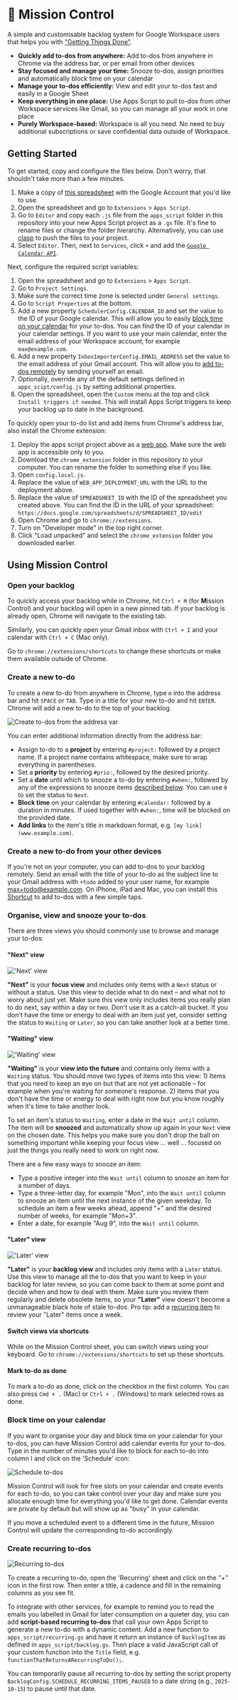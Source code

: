 # 🚀 Mission Control

A simple and customisable backlog system for Google Workspace users that helps you with ["Getting Things Done"](https://en.wikipedia.org/wiki/Getting_Things_Done).

- **Quickly add to-dos from anywhere:** Add to-dos from anywhere in Chrome via the address bar, or per email from other devices
- **Stay focused and manage your time:** Snooze to-dos, assign priorities and automatically block time on your calendar
- **Manage your to-dos efficiently:** View and edit your to-dos fast and easily in a Google Sheet
- **Keep everything in one place:** Use Apps Script to pull to-dos from other Workspace services like Gmail, so you can manage all your work in one place
- **Purely Workspace-based:** Workspace is all you need. No need to buy additional subscriptions or save confidential data outside of Workspace.

## Getting Started

To get started, copy and configure the files below. Don't worry, that shouldn't take more than a few minutes.

1. Make a copy of [this spreadsheet](https://docs.google.com/spreadsheets/d/1T5oizbxcr-_fVzoKcx92o2PO_DikLpdj8o8_cv7lvPc/edit?usp=sharing&resourcekey=0-aHUjSv69rN8c3A76sPSxDA) with the Google Account that you'd like to use.
2. Open the spreadsheet and go to `Extensions` > `Apps Script`.
2. Go to `Editor` and copy each `.js` file from the `apps_script` folder in this repository into your new Apps Script project as a `.gs` file. It's fine to rename files or change the folder hierarchy. Alternatively, you can use [clasp](https://github.com/google/clasp) to push the files to your project.
2. Select `Editor`. Then, next to `Services`, click `+` and add the [`Google Calendar API`](https://developers.google.com/apps-script/advanced/calendar).

Next, configure the required script variables:

1. Open the spreadsheet and go to `Extensions` > `Apps Script`.
2. Go to `Project Settings`.
2. Make sure the correct time zone is selected under `General settings`.
2. Go to `Script Properties` at the bottom.
2. Add a new property `SchedulerConfig.CALENDAR_ID` and set the value to the ID of your Google calendar. This will allow you to easily [block time on your calendar](#block-time-on-your-calendar) for your to-dos. You can find the ID of your calendar in your calendar settings. If you want to use your main calendar, enter the email address of your Workspace account, for example `max@example.com`.
2. Add a new property `InboxImporterConfig.EMAIL_ADDRESS` set the value to the email address of your Gmail account. This will allow you to [add to-dos remotely](#create-a-new-to-do-from-your-other-devices) by sending yourself an email.
2. Optionally, override any of the default settings defined in `apps_scipt/config.js` by setting additional properties.
2. Open the spreadsheet, open the `Custom` menu at the top and click `Install triggers if needed`. This will install Apps Script triggers to keep your backlog up to date in the background.

To quickly open your to-do list and add items from Chrome's address bar, also install the Chrome extension:

1. Deploy the apps script project above as a [web app](https://developers.google.com/apps-script/guides/web#deploy_a_script_as_a_web_app). Make sure the web app is accessible only to you.
2. Download the `chrome_extension` folder in this repository to your computer. You can rename the folder to something else if you like.
2. Open `config.local.js`.
2. Replace the value of `WEB_APP_DEPLOYMENT_URL` with the URL to the deployment above.
2. Replace the value of `SPREADSHEET_ID` with the ID of the spreadsheet you created above. You can find the ID in the URL of your spreadsheet: `https://docs.google.com/spreadsheets/d/SPREADSHEET_ID/edit`
2. Open Chrome and go to `chrome://extensions`.
2. Turn on "Developer mode" in the top right corner.
2. Click "Load unpacked" and select the `chrome_extension` folder you downloaded earlier.


## Using Mission Control

### Open your backlog

To quickly access your backlog while in Chrome, hit `Ctrl + M` (for **M**ission Control) and your backlog will open in a new pinned tab. If your backlog is already open, Chrome will navigate to the existing tab.

Similarly, you can quickly open your Gmail inbox with `Ctrl + I` and your calendar with `Ctrl + C` (Mac only).

Go to `chrome://extensions/shortcuts` to change these shortcuts or make them available outside of Chrome.


### Create a new to-do

To create a new to-do from anywhere in Chrome, type `m` into the address bar and hit `SPACE` or `TAB`. Type in a title for your new to-do and hit `ENTER`. Chrome will add a new to-do to the top of your backlog.

![Create to-dos from the address var](./assets/create_from_omnibox.png)

You can enter additional information directly from the address bar:

- Assign to-do to a **project** by entering `#project:` followed by a project name. If a project name contains whitespace, make sure to wrap everything in parentheses.
- Set a **priority** by entering `#prio:`, followed by the desired priority.
- Set a **date** until which to snooze a to-do by entering `#when:`, followed by any of the expressions to snooze items [described below](#waiting-view). You can use `0` to set the status to `Next`.
- **Block time** on your calendar by entering `#calendar:` followed by a duration in minutes. If used together with `#when:`, time will be blocked on the provided date.
- **Add links** to the item's title in markdown format, e.g. `[my link](www.example.com)`.


### Create a new to-do from your other devices

If you're not on your computer, you can add to-dos to your backlog remotely. Send an email with the title of your to-do as the subject line to your Gmail address with `+todo` added to your user name, for example max+todo@example.com. On iPhone, iPad and Mac, you can install this [Shortcut](https://www.icloud.com/shortcuts/44c0ff01b0a64377b22dcdd6592c26ec) to add to-dos with a few simple taps.


### Organise, view and snooze your to-dos

There are three views you should commonly use to browse and manage your to-dos:

#### "Next" view

!['Next' view](./assets/next_view.png)

**"Next"** is your **focus view** and includes only items with a `Next` status or without a status. Use this view to decide what to do next – and what not to worry about just yet. Make sure this view only includes items you really plan to do next, say within a day or two. Don't use it as a catch-all bucket. If you don't have the time or energy to deal with an item just yet, consider setting the status to `Waiting` or `Later`, so you can take another look at a better time.

#### "Waiting" view

!['Waiting' view](./assets/waiting_view.png)

**"Waiting"** is your **view into the future** and contains only items with a `Waiting` status. You should move two types of items into this view: 1) Items that you need to keep an eye on but that are not yet actionable – for example when you're waiting for someone's response. 2) Items that you don't have the time or energy to deal with right now but you know roughly when it's time to take another look.

To set an item's status to `Waiting`, enter a date in the `Wait until` column. The item will be **snoozed** and automatically show up again in your `Next` view on the chosen date. This helps you make sure you don't drop the ball on something important while keeping your focus view ... well ... focused on just the things you really need to work on right now.
 
There are a few easy ways to snooze an item:

- Type a positive integer into the `Wait until` column to snooze an item for a number of days.
- Type a three-letter day, for example "Mon", into the `Wait until` column to snooze an item until the next instance of the given weekday. To schedule an item a few weeks ahead, append "+" and the desired number of weeks, for example "Mon+3".
- Enter a date, for example "Aug 9", into the `Wait until` column.

#### "Later" view

!['Later' view](./assets/later_view.png)

**"Later"** is your **backlog view** and includes only items with a `Later` status. Use this view to manage all the to-dos that you want to keep in your backlog for later review, so you can come back to them at some point and decide when and how to deal with them. Make sure you review them regularly and delete obsolete items, so your **"Later"** view doesn't become a unmanageable black hole of stale to-dos. Pro tip: add a [recurring item](#add-recurring-to-dos) to review your "Later" items once a week.

#### Switch views via shortcuts

While on the Mission Control sheet, you can switch views using your keyboard. Go to `chrome://extensions/shortcuts` to set up these shortcuts.


#### Mark to-do as done

To mark a to-do as done, click on the checkbox in the first column. You can also press `Cmd + .` (Mac) or `Ctrl + .` (Windows) to mark selected rows as done.


### Block time on your calendar

If you want to organise your day and block time on your calendar for your to-dos, you can have Mission Control add calendar events for your to-dos. Type in the number of minutes you'd like to block for each to-do into column I and click on the 'Schedule' icon:

![Schedule to-dos](./assets/schedule.png)

Mission Control will look for free slots on your calendar and create events for each to-do, so you can take control over your day and make sure you allocate enough time for everything you'd like to get done. Calendar events are private by default but will show up as "busy" in your calendar.

If you move a scheduled event to a different time in the future, Mission Control will update the corresponding to-do accordingly.


### Create recurring to-dos

![Recurring to-dos](./assets/recurring.png)

To create a recurring to-do, open the 'Recurring' sheet and click on the "+" icon in the first row. Then enter a title, a cadence and fill in the remaining columns as you see fit.

To integrate with other services, for example to remind you to read the emails you labelled in Gmail for later consumption on a quieter day, you can add **script-based recurring to-dos** that call your own Apps Script to generate a new to-do with a dynamic content. Add a new function to `apps_script/recurring.gs` and have it return an instance of `BacklogItem` as defined in `apps_script/backlog.gs`. Then place a valid JavaScript call of your custom function into the `Title` field, e.g. `functionThatReturnsARecurringToDo();`.

You can temporarily pause all recurring to-dos by setting the script property `BacklogConfig.SCHEDULE_RECURRING_ITEMS_PAUSED` to a date string (e.g., `2025-10-15`) to pause until that date.
